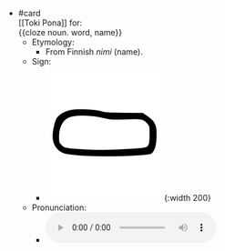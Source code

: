 - #card  
  [[Toki Pona]] for:  
  {{cloze noun. word, name}}
	- Etymology:
		- From Finnish *nimi* (name).
	- Sign:
		- ![Nimi_-_sitelen_pona_in_Sonja_Lang's_handwriting.svg](../assets/Nimi_-_sitelen_pona_in_Sonja_Lang's_handwriting_1657538371492_0.svg){:width 200}
	- Pronunciation:
		- ![](../assets/Toki_Pona_-_jan_Lakuse_-_nimi_1657405862212_0.ogg)